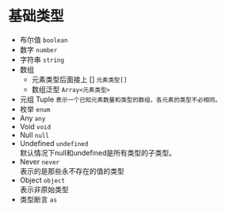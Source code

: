# 基础类型

- 布尔值 `boolean`
- 数字 `number`
- 字符串 `string`
- 数组
    - 元素类型后面接上 [] `元素类型[]`
    - 数组泛型 `Array<元素类型>`
- 元组 Tuple `表示一个已知元素数量和类型的数组，各元素的类型不必相同。`
- 枚举 `enum`
- Any `any`
- Void `void`
- Null `null`
- Undefined `undefined`  
    默认情况下null和undefined是所有类型的子类型。
- Never `never`  
    表示的是那些永不存在的值的类型
- Object `object`  
    表示非原始类型
- 类型断言 `as`
